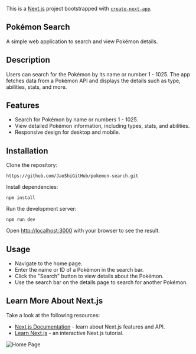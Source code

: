 This is a [Next.js](https://nextjs.org/) project bootstrapped with [`create-next-app`](https://github.com/vercel/next.js/tree/canary/packages/create-next-app).


## Pokémon Search
A simple web application to search and view Pokémon details.


## Description
Users can search for the Pokémon by its name or number 1 - 1025. 
The app fetches data from a Pokémon API and displays the details such as type, abilities, stats, and more.


## Features
- Search for Pokémon by name or numbers 1 - 1025.
- View detailed Pokémon information, including types, stats, and abilities.
- Responsive design for desktop and mobile.


## Installation

Clone the repository:
```
https://github.com/JaoShiGitHub/pokemon-search.git
```
Install dependencies:
```
npm install
```
Run the development server:
```
npm run dev
```

Open [http://localhost:3000](http://localhost:3000) with your browser to see the result.


## Usage

- Navigate to the home page.
- Enter the name or ID of a Pokémon in the search bar.
- Click the "Search" button to view details about the Pokémon.
- Use the search bar on the details page to search for another Pokémon.


## Learn More About Next.js

Take a look at the following resources:

- [Next.js Documentation](https://nextjs.org/docs) - learn about Next.js features and API.
- [Learn Next.js](https://nextjs.org/learn) - an interactive Next.js tutorial.

![Home Page](https://github.com/JaoShiGitHub/pokemon-search/blob/main/public/pkm-desktop.png?raw=true)
